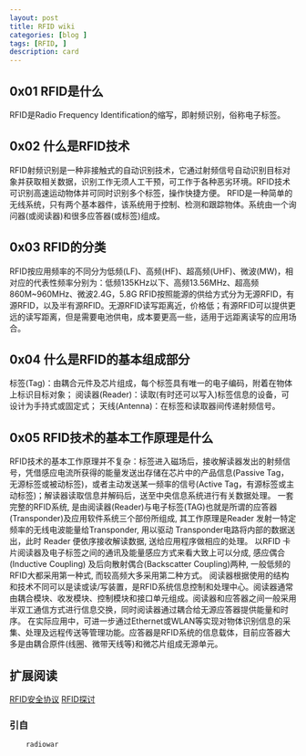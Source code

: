 ```yaml
---
layout: post
title: RFID wiki
categories: [blog ]
tags: [RFID, ]
description: card
---
```

## 0x01 RFID是什么  
RFID是Radio Frequency Identification的缩写，即射频识别，俗称电子标签。

## 0x02 什么是RFID技术  
RFID射频识别是一种非接触式的自动识别技术，它通过射频信号自动识别目标对象并获取相关数据，识别工作无须人工干预，可工作于各种恶劣环境。RFID技术可识别高速运动物体并可同时识别多个标签，操作快捷方便。 RFID是一种简单的无线系统，只有两个基本器件，该系统用于控制、检测和跟踪物体。系统由一个询问器(或阅读器)和很多应答器(或标签)组成。

## 0x03 RFID的分类  
RFID按应用频率的不同分为低频(LF)、高频(HF)、超高频(UHF)、微波(MW)，相对应的代表性频率分别为：低频135KHz以下、高频13.56MHz、超高频860M~960MHz、微波2.4G，5.8G
RFID按照能源的供给方式分为无源RFID，有源RFID，以及半有源RFID。无源RFID读写距离近，价格低；有源RFID可以提供更远的读写距离，但是需要电池供电，成本要更高一些，适用于远距离读写的应用场合。


## 0x04 什么是RFID的基本组成部分  
标签(Tag)：由耦合元件及芯片组成，每个标签具有唯一的电子编码，附着在物体上标识目标对象；
阅读器(Reader)：读取(有时还可以写入)标签信息的设备，可设计为手持式或固定式；
天线(Antenna)：在标签和读取器间传递射频信号。

## 0x05 RFID技术的基本工作原理是什么  
RFID技术的基本工作原理并不复杂：标签进入磁场后，接收解读器发出的射频信号，凭借感应电流所获得的能量发送出存储在芯片中的产品信息(Passive Tag，无源标签或被动标签)，或者主动发送某一频率的信号(Active Tag，有源标签或主动标签)；解读器读取信息并解码后，送至中央信息系统进行有关数据处理。
一套完整的RFID系统, 是由阅读器(Reader)与电子标签(TAG)也就是所谓的应答器(Transponder)及应用软件系统三个部份所组成, 其工作原理是Reader 发射一特定频率的无线电波能量给Transponder, 用以驱动 Transponder电路将内部的数据送出，此时 Reader 便依序接收解读数据, 送给应用程序做相应的处理。
以RFID 卡片阅读器及电子标签之间的通讯及能量感应方式来看大致上可以分成, 感应偶合(Inductive Coupling) 及后向散射偶合(Backscatter Coupling)两种, 一般低频的RFID大都采用第一种式, 而较高频大多采用第二种方式。
阅读器根据使用的结构和技术不同可以是读或读/写装置，是RFID系统信息控制和处理中心。阅读器通常由耦合模块、收发模块、控制模块和接口单元组成。阅读器和应答器之间一般采用半双工通信方式进行信息交换，同时阅读器通过耦合给无源应答器提供能量和时序。 在实际应用中，可进一步通过Ethernet或WLAN等实现对物体识别信息的采集、处理及远程传送等管理功能。应答器是RFID系统的信息载体，目前应答器大多是由耦合原件(线圈、微带天线等)和微芯片组成无源单元。  
## 扩展阅读  
[RFID安全协议](http://www.freebuf.com/articles/terminal/29352.html)
[RFID探讨](http://www.freebuf.com/articles/wireless/37050.html)

### 引自  
		radiowar


